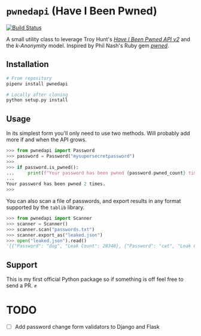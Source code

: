 # `pwnedapi` (Have I Been Pwned)

[![Build Status](https://travis-ci.org/nikoheikkila/pwnedapi.svg?branch=master)](https://travis-ci.org/nikoheikkila/pwnedapi)

A small utility class to leverage Troy Hunt's [_Have I Been Pwned API v2_][hibp] and the _k-Anonymity_ model. Inspired by Phil Nash's Ruby gem [_pwned_][pwned].

## Installation

```bash
# From repository
pipenv install pwnedapi

# Locally after cloning
python setup.py install
```

## Usage

In its simplest form you'll only need to use two methods. Will probably add more if and when the API grows.

```python
>>> from pwnedapi import Password
>>> password = Password("mysupersecretpassword")
>>>
>>> if password.is_pwned():
...     print(f"Your password has been pwned {password.pwned_count} times.")
...
Your password has been pwned 2 times.
>>>
```

You can also scan a file of passwords, and export results in any format supported by the `tablib` library.

```python
>>> from pwnedapi import Scanner
>>> scanner = Scanner()
>>> scanner.scan("passwords.txt")
>>> scanner.export_as("leaked.json")
>>> open("leaked.json").read()
'[{"Password": "dog", "Leak Count": 28348}, {"Password": "cat", "Leak Count": 26354}, {"Password": "somepass", "Leak Count": 657}]'
```

## Support

This is my first official Python package so if something is off feel free to send a PR. :fist:

# TODO

- [ ] Add password change form validators to Django and Flask

[hibp]: https://haveibeenpwned.com/API/v2#SearchingPwnedPasswordsByRange
[pwned]: https://philnash.github.io/pwned/
[tablib]: http://docs.python-tablib.org/en/latest/